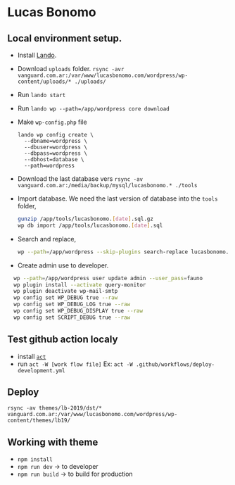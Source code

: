 # Lucas Bonomo

## Local environment setup.

 - Install [Lando](https://docs.lando.dev/getting-started/installation.html).
 - Download `uploads` folder. 
   `rsync -avr vanguard.com.ar:/var/www/lucasbonomo.com/wordpress/wp-content/uploads/* ./uploads/`

 - Run `lando start` 
 - Run `lando wp --path=/app/wordpress core download`
 - Make `wp-config.php` file
   ```
   lando wp config create \
     --dbname=wordpress \
     --dbuser=wordpress \
     --dbpass=wordpress \
     --dbhost=database \
     --path=wordpress
   ```
 - Download the last database vers
   `rsync -av vanguard.com.ar:/media/backup/mysql/lucasbonomo.* ./tools`

 - Import database. We need the last version of database into the `tools` folder,
   ```bash
   gunzip /app/tools/lucasbonomo.[date].sql.gz
   wp db import /app/tools/lucasbonomo.[date].sql
   ```
 - Search and replace,
   ```bash
   wp --path=/app/wordpress --skip-plugins search-replace lucasbonomo.com lucasbonomo.lndo.site
   ```
 - Create admin use to developer.
  ```bash
    wp --path=/app/wordpress user update admin --user_pass=fauno
    wp plugin install --activate query-monitor
    wp plugin deactivate wp-mail-smtp
    wp config set WP_DEBUG true --raw
    wp config set WP_DEBUG_LOG true --raw
    wp config set WP_DEBUG_DISPLAY true --raw
    wp config set SCRIPT_DEBUG true --raw
  ```
## Test github action localy

- install [`act`](https://github.com/nektos/act#installation)
- run `act -W [work flow file]` Ex: `act -W .github/workflows/deploy-development.yml`
## Deploy
```
rsync -av themes/lb-2019/dst/* vanguard.com.ar:/var/www/lucasbonomo.com/wordpress/wp-content/themes/lb19/
```

## Working with theme
- `npm install`
- `npm run dev` -> to developer
- `npm run build` -> to build for production
